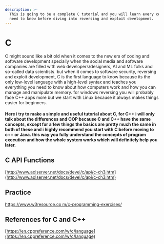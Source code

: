```yaml
---
description: >-
  This is going to be a complete C tutorial and you will learn every concept you
  need to know before diving into reversing and exploit development.
---
```


# C

C might sound like a bit old when it comes to the new era of coding and software development specially when the social media and software companies are filled with web developers/designers, AI and ML folks and so-called data scientists. but when it comes to software security, reversing and exploit development, C is the first language to know because its the only low-level language with a high-level syntax and teaches you everything you need to know about how computers work and how you can manage and manipulate memory. for windows reversing you will probably face C++ apps more but we start with Linux because it always makes things easier for beginners.

#### Here i try to make a simple and useful tutorial about C, for C++ i will only talk about the differences and OOP because C and C++ have the same concepts, except for a few things the basics are pretty much the same in both of these and i highly recommend you start with C before moving to c++ or Java. this way you fully understand the concepts of  program execution and how the whole system works which will definitely help you later.

## C API Functions

[http://www.aolserver.net/docs/devel/c/api/c-ch3.htm](http://www.aolserver.net/docs/devel/c/api/c-ch3.htm)

## Practice

[https://www.w3resource.co m/c-programming-exercises/](https://www.w3resource.com/c-programming-exercises/)

## References for C and C++

[https://en.cppreference.com/w/c/language](https://en.cppreference.com/w/c/language)



